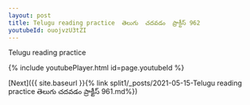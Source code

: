 ```yaml
---
layout: post
title: Telugu reading practice  తెలుగు  చదవడం  ప్రాక్టీస్ 962
youtubeId: ouojvzU3tZI
---
```

 
 
Telugu reading practice
 
 
 
 
 


{% include youtubePlayer.html id=page.youtubeId %}
 
[Next]({{ site.baseurl }}{% link  split1/_posts/2021-05-15-Telugu reading practice  తెలుగు  చదవడం  ప్రాక్టీస్ 961.md%})
 
